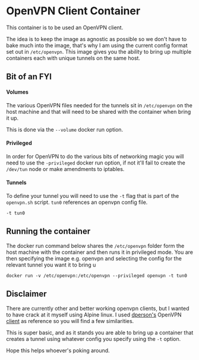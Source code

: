 # OpenVPN Client Container

This container is to be used an OpenVPN client.

The idea is to keep the image as agnostic as possible so we don't have to bake much into the image, that's why I am using the current config format set out in `/etc/openvpn`. This image gives you the ability to bring up multiple containers each with unique tunnels on the same host.


## Bit of an FYI


#### Volumes

The various OpenVPN files needed for the tunnels sit in `/etc/openvpn` on the host machine and that will need to be shared with the container when bring it up.

This is done via the `--volume` docker run option.


#### Privileged

In order for OpenVPN to do the various bits of networking magic you will need to use the `-privileged` docker run option, if not it'll fail to create the `/dev/tun` node or make amendments to iptables.


#### Tunnels

To define your tunnel you will need to use the `-t` flag that is part of the `openvpn.sh` script. `tun0` references an openvpn config file.

	-t tun0


## Running the container

The docker run command below shares the `/etc/openvpn` folder form the host machine with the container and then runs it in privileged mode. You are then specifying the image e.g. openvpn and selecting the config for the relevant tunnel you want it to bring u

	docker run -v /etc/openvpn:/etc/openvpn --privileged openvpn -t tun0


## Disclaimer

There are currently other and better working openvpn clients, but I wanted to have crack at it myself using Alpine linux. I used [dperson's](https://github.com/dperson) OpenVPN [client](https://github.com/dperson/openvpn-client) as reference so you will find a few similarities. 

This is super basic, and as it stands you are able to bring up a container that creates a tunnel using whatever config you specify using the `-t` option. 

Hope this helps whoever's poking around.
